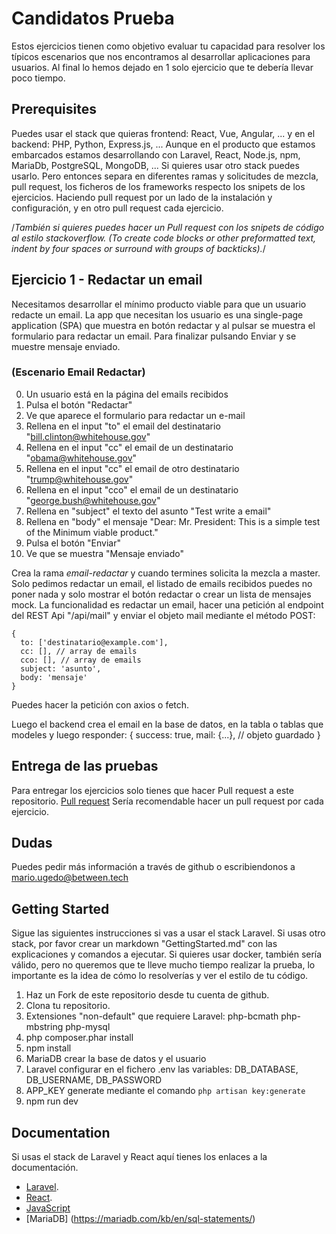 # Candidatos Prueba

Estos ejercicios tienen como objetivo evaluar tu capacidad para resolver los
típicos escenarios que nos encontramos al desarrollar aplicaciones para usuarios.
Al final lo hemos dejado en 1 solo ejercicio que te debería llevar poco tiempo.

## Prerequisites

Puedes usar el stack que quieras frontend: React, Vue, Angular, ...
y en el backend: PHP, Python, Express.js, ...
Aunque en el producto que estamos embarcados estamos desarrollando con Laravel,
React, Node.js, npm, MariaDb, PostgreSQL, MongoDB, ...
Si quieres usar otro stack puedes usarlo. Pero entonces separa en diferentes
ramas y solicitudes de mezcla, pull request, los ficheros de los frameworks
respecto los snipets de los ejercicios. Haciendo pull request por un lado de la
instalación y configuración, y en otro pull request cada ejercicio.

/*También si quieres puedes hacer un Pull request con los snipets de código
al estilo stackoverflow. (To create code blocks or other preformatted text,
indent by four spaces or surround with groups of backticks).*/

## Ejercicio 1 - Redactar un email

Necesitamos desarrollar el mínimo producto viable para que un usuario redacte un
email. La app que necesitan los usuario es una single-page application (SPA) que
muestra en botón redactar y al pulsar se muestra el formulario para redactar un
email. Para finalizar pulsando Enviar y se muestre mensaje enviado.

### (Escenario Email Redactar)
0. Un usuario está en la página del emails recibidos
1. Pulsa el botón "Redactar"
2. Ve que aparece el formulario para redactar un e-mail
3. Rellena en el input "to" el email del destinatario "bill.clinton@whitehouse.gov"
4. Rellena en el input "cc" el email de un destinatario "obama@whitehouse.gov"
5. Rellena en el input "cc" el email de otro destinatario "trump@whitehouse.gov"
5. Rellena en el input "cco" el email de un destinatario "george.bush@whitehouse.gov"
4. Rellena en "subject" el texto del asunto "Test write a email"
5. Rellena en "body" el mensaje "Dear: Mr. President: This is a simple test of the Minimum viable product."
6. Pulsa el botón "Enviar"
7. Ve que se muestra "Mensaje enviado"

Crea la rama *email-redactar* y cuando termines solicita la mezcla a master.
Solo pedimos redactar un email, el listado de emails recibidos puedes no poner
nada y solo mostrar el botón redactar o crear un lista de mensajes mock.
La funcionalidad es redactar un email, hacer una petición al endpoint del
REST Api "/api/mail" y enviar el objeto mail mediante el método POST:
```
{
  to: ['destinatario@example.com'],
  cc: [], // array de emails
  cco: [], // array de emails
  subject: 'asunto',
  body: 'mensaje'
}
```
Puedes hacer la petición con axios o fetch.

Luego el backend crea el email en la base de datos, en la tabla o tablas que
modeles y luego responder:
{
  success: true,
  mail: {...}, // objeto guardado
}

## Entrega de las pruebas

Para entregar los ejercicios solo tienes que hacer Pull request a este repositorio.
[Pull request](https://github.com/mariouged/candidatos-prueba)
Sería recomendable hacer un pull request por cada ejercicio.

## Dudas

Puedes pedir más información a través de github
o escribiendonos a [mario.ugedo@between.tech](mailto:mario.ugedo@between.tech)

## Getting Started

Sigue las siguientes instrucciones si vas a usar el stack Laravel.
Si usas otro stack, por favor crear un markdown "GettingStarted.md" con las explicaciones y comandos a ejecutar.
Si quieres usar docker, también sería válido, pero no queremos que te lleve mucho
tiempo realizar la prueba, lo importante es la idea de cómo lo resolverías y ver el estilo de tu código.

1. Haz un Fork de este repositorio desde tu cuenta de github.
2. Clona tu repositorio.
3. Extensiones "non-default" que requiere Laravel: php-bcmath php-mbstring php-mysql
4. php composer.phar install
5. npm install
6. MariaDB crear la base de datos y el usuario
7. Laravel configurar en el fichero .env las variables: DB_DATABASE, DB_USERNAME, DB_PASSWORD
8. APP_KEY generate mediante el comando `php artisan key:generate`
9. npm run dev

## Documentation

Si usas el stack de Laravel y React aquí tienes los enlaces a la documentación.

- [Laravel](https://laravel.com/docs/7.x).
- [React](https://es.reactjs.org/docs/hello-world.html).
- [JavaScript](https://developer.mozilla.org/en-US/docs/Web/JavaScript/Reference/Global_Objects/Array)
- [MariaDB] (https://mariadb.com/kb/en/sql-statements/)
